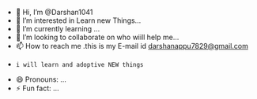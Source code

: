 - 👋 Hi, I’m @Darshan1041
- 👀 I’m interested in Learn new Things...
- 🌱 I’m currently learning ...
- 💞️ I’m looking to collaborate on  who wiill help me...
- 📫 How to reach me .this is my E-mail id darshanappu7829@gmail.com
-     i will learn and adoptive NEW things
- 😄 Pronouns: ...
- ⚡ Fun fact: ...

<!---
Darshan1041/Darshan1041 is a ✨ special ✨ repository because its `README.md` (this file) appears on your GitHub profile.
You can click the Preview link to take a look at your changes.
--->
